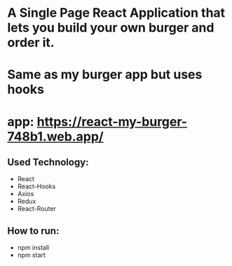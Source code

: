 # A Single Page React Application that lets you build your own burger and order it.
# Same as my burger app but uses hooks

# app: https://react-my-burger-748b1.web.app/

## Used Technology:
  * React
  * React-Hooks
  * Axios
  * Redux
  * React-Router

## How to run:
  * npm install
  * npm start
